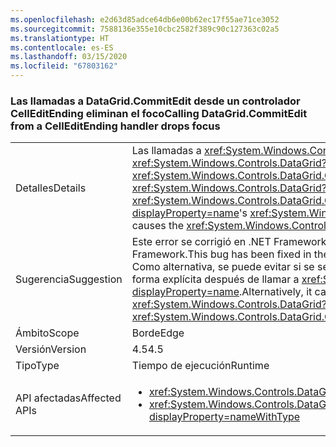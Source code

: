 ```yaml
---
ms.openlocfilehash: e2d63d85adce64db6e00b62ec17f55ae71ce3052
ms.sourcegitcommit: 7588136e355e10cbc2582f389c90c127363c02a5
ms.translationtype: HT
ms.contentlocale: es-ES
ms.lasthandoff: 03/15/2020
ms.locfileid: "67803162"
---
```

### <a name="calling-datagridcommitedit-from-a-celleditending-handler-drops-focus"></a><span data-ttu-id="60f9d-101">Las llamadas a DataGrid.CommitEdit desde un controlador CellEditEnding eliminan el foco</span><span class="sxs-lookup"><span data-stu-id="60f9d-101">Calling DataGrid.CommitEdit from a CellEditEnding handler drops focus</span></span>

|   |   |
|---|---|
|<span data-ttu-id="60f9d-102">Detalles</span><span class="sxs-lookup"><span data-stu-id="60f9d-102">Details</span></span>|<span data-ttu-id="60f9d-103">Las llamadas a <xref:System.Windows.Controls.DataGrid.CommitEdit> desde uno de los controladores de eventos <xref:System.Windows.Controls.DataGrid?displayProperty=name> de <xref:System.Windows.Controls.DataGrid.CellEditEnding?displayProperty=name> provoca que <xref:System.Windows.Controls.DataGrid?displayProperty=name> pierda el foco.</span><span class="sxs-lookup"><span data-stu-id="60f9d-103">Calling <xref:System.Windows.Controls.DataGrid.CommitEdit> from one of the <xref:System.Windows.Controls.DataGrid?displayProperty=name>'s <xref:System.Windows.Controls.DataGrid.CellEditEnding?displayProperty=name> event handlers causes the <xref:System.Windows.Controls.DataGrid?displayProperty=name> to lose focus.</span></span>|
|<span data-ttu-id="60f9d-104">Sugerencia</span><span class="sxs-lookup"><span data-stu-id="60f9d-104">Suggestion</span></span>|<span data-ttu-id="60f9d-105">Este error se corrigió en .NET Framework 4.5.2, por lo que se puede evitar actualizando a una versión posterior de .NET Framework.</span><span class="sxs-lookup"><span data-stu-id="60f9d-105">This bug has been fixed in the .NET Framework 4.5.2, so it can be avoided by upgrading the .NET Framework.</span></span> <span data-ttu-id="60f9d-106">Como alternativa, se puede evitar si se selecciona <xref:System.Windows.Controls.DataGrid?displayProperty=name> de forma explícita después de llamar a <xref:System.Windows.Controls.DataGrid.CommitEdit?displayProperty=name>.</span><span class="sxs-lookup"><span data-stu-id="60f9d-106">Alternatively, it can be avoided by explicitly re-selecting the <xref:System.Windows.Controls.DataGrid?displayProperty=name> after calling <xref:System.Windows.Controls.DataGrid.CommitEdit?displayProperty=name>.</span></span>|
|<span data-ttu-id="60f9d-107">Ámbito</span><span class="sxs-lookup"><span data-stu-id="60f9d-107">Scope</span></span>|<span data-ttu-id="60f9d-108">Borde</span><span class="sxs-lookup"><span data-stu-id="60f9d-108">Edge</span></span>|
|<span data-ttu-id="60f9d-109">Versión</span><span class="sxs-lookup"><span data-stu-id="60f9d-109">Version</span></span>|<span data-ttu-id="60f9d-110">4.5</span><span class="sxs-lookup"><span data-stu-id="60f9d-110">4.5</span></span>|
|<span data-ttu-id="60f9d-111">Tipo</span><span class="sxs-lookup"><span data-stu-id="60f9d-111">Type</span></span>|<span data-ttu-id="60f9d-112">Tiempo de ejecución</span><span class="sxs-lookup"><span data-stu-id="60f9d-112">Runtime</span></span>|
|<span data-ttu-id="60f9d-113">API afectadas</span><span class="sxs-lookup"><span data-stu-id="60f9d-113">Affected APIs</span></span>|<ul><li><xref:System.Windows.Controls.DataGrid.CommitEdit?displayProperty=nameWithType></li><li><xref:System.Windows.Controls.DataGrid.CommitEdit(System.Windows.Controls.DataGridEditingUnit,System.Boolean)?displayProperty=nameWithType></li></ul>|
